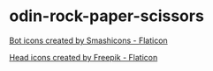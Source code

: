 # odin-rock-paper-scissors

<a href="https://www.flaticon.com/free-icons/bot" title="bot icons">Bot icons created by Smashicons - Flaticon</a>

<a href="https://www.flaticon.com/free-icons/head" title="head icons">Head icons created by Freepik - Flaticon</a>